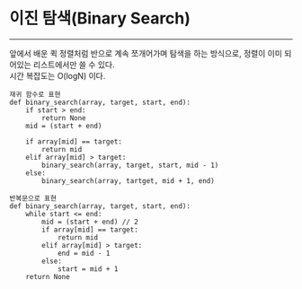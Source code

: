 # 이진 탐색(Binary Search)
--- 
앞에서 배운 퀵 정렬처럼 반으로 계속 쪼개어가며 탐색을 하는 방식으로, 정렬이 이미 되어있는 리스트에서만 쓸 수 있다.   
시간 복잡도는 O(logN) 이다.     
~~~ 
재귀 함수로 표현
def binary_search(array, target, start, end):
    if start > end:
        return None
    mid = (start + end)
    
    if array[mid] == target:
        return mid
    elif array[mid] > target:
        binary_search(array, target, start, mid - 1)
    else:
        binary_search(array, tartget, mid + 1, end)
~~~
   
~~~
반복문으로 표현
def binary_search(array, target, start, end):
    while start <= end:
        mid = (start + end) // 2
        if array[mid] == target:
            return mid
        elif array[mid] > target:
            end = mid - 1
        else:
            start = mid + 1
    return None
~~~
